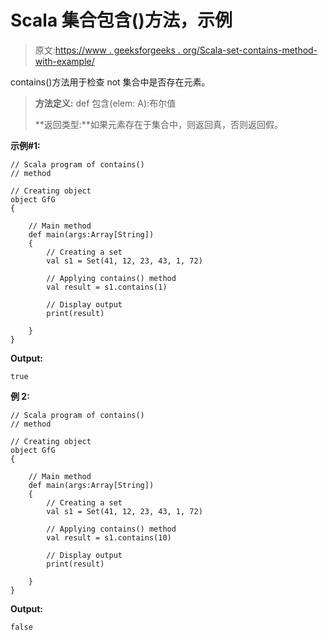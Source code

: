 # Scala 集合包含()方法，示例

> 原文:[https://www . geeksforgeeks . org/Scala-set-contains-method-with-example/](https://www.geeksforgeeks.org/scala-set-contains-method-with-example/)

contains()方法用于检查 not 集合中是否存在元素。

> **方法定义:** def 包含(elem: A):布尔值
> 
> **返回类型:**如果元素存在于集合中，则返回真，否则返回假。

**示例#1:**

```
// Scala program of contains() 
// method 

// Creating object 
object GfG 
{ 

    // Main method 
    def main(args:Array[String]) 
    { 
        // Creating a set 
        val s1 = Set(41, 12, 23, 43, 1, 72) 

        // Applying contains() method 
        val result = s1.contains(1)

        // Display output
        print(result)   

    } 
} 
```

**Output:**

```
true

```

**例 2:**

```
// Scala program of contains() 
// method 

// Creating object 
object GfG 
{ 

    // Main method 
    def main(args:Array[String]) 
    { 
        // Creating a set 
        val s1 = Set(41, 12, 23, 43, 1, 72) 

        // Applying contains() method 
        val result = s1.contains(10)

        // Display output
        print(result)   

    } 
} 
```

**Output:**

```
false

```